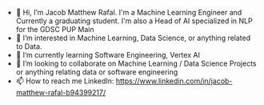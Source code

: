 - 👋 Hi, I’m Jacob Matthew Rafal. I'm a Machine Learning Engineer and Currently a graduating student. I'm also a Head of AI specialized in NLP for the GDSC PUP Main
- 👀 I’m interested in Machine Learning, Data Science, or anything related to Data.
- 🌱 I’m currently learning Software Engineering, Vertex AI
- 💞️ I’m looking to collaborate on Machine Learning / Data Science Projects or anything relating data or software engineering
- 📫 How to reach me LinkedIn: https://www.linkedin.com/in/jacob-matthew-rafal-b94399217/

<!---
JakeCob/JakeCob is a ✨ special ✨ repository because its `README.md` (this file) appears on your GitHub profile.
You can click the Preview link to take a look at your changes.
--->
